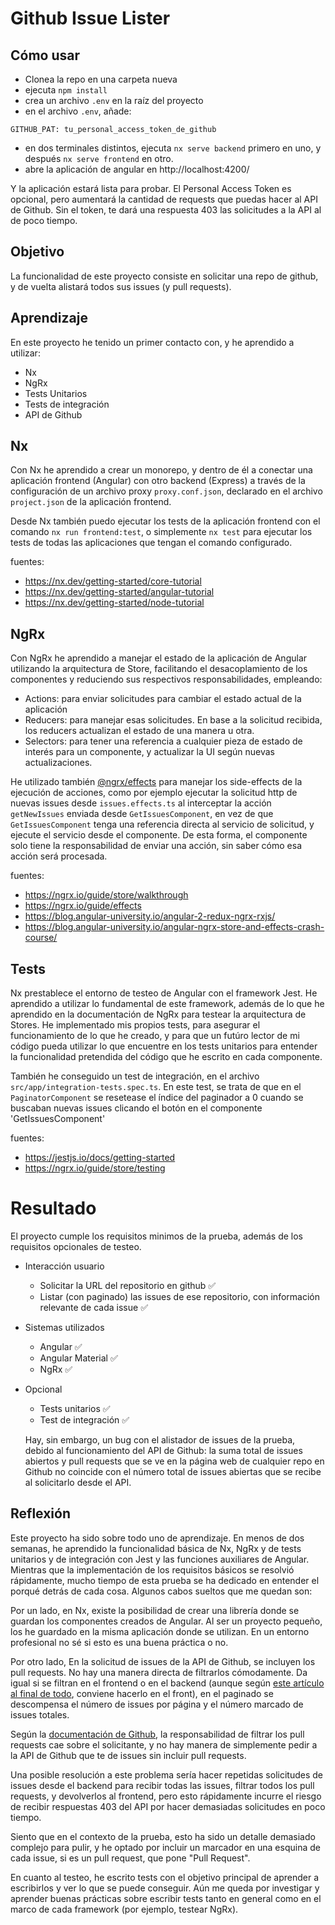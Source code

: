 # Github Issue Lister

## Cómo usar

- Clonea la repo en una carpeta nueva
- ejecuta `npm install`
- crea un archivo `.env` en la raíz del proyecto
- en el archivo `.env`, añade:

```
GITHUB_PAT: tu_personal_access_token_de_github
```

- en dos terminales distintos, ejecuta `nx serve backend` primero en uno, y después `nx serve frontend` en otro.
- abre la aplicación de angular en http://localhost:4200/

Y la aplicación estará lista para probar. El Personal Access Token es opcional, pero aumentará la cantidad de requests que puedas hacer al API de Github. Sin el token, te dará una respuesta 403 las solicitudes a la API al de poco tiempo.

## Objetivo

La funcionalidad de este proyecto consiste en solicitar una repo de github, y de vuelta alistará todos sus issues (y pull requests).

## Aprendizaje

En este proyecto he tenido un primer contacto con, y he aprendido a utilizar:

- Nx
- NgRx
- Tests Unitarios
- Tests de integración
- API de Github

## Nx

Con Nx he aprendido a crear un monorepo, y dentro de él a conectar una aplicación frontend (Angular) con otro backend (Express) a través de la configuración de un archivo proxy `proxy.conf.json`, declarado en el archivo `project.json` de la aplicación frontend.

Desde Nx también puedo ejecutar los tests de la aplicación frontend con el comando `nx run frontend:test`, o simplemente `nx test` para ejecutar los tests de todas las aplicaciones que tengan el comando configurado.

fuentes:

- https://nx.dev/getting-started/core-tutorial
- https://nx.dev/getting-started/angular-tutorial
- https://nx.dev/getting-started/node-tutorial

## NgRx

Con NgRx he aprendido a manejar el estado de la aplicación de Angular utilizando la arquitectura de Store, facilitando el desacoplamiento de los componentes y reduciendo sus respectivos responsabilidades, empleando:

- Actions: para enviar solicitudes para cambiar el estado actual de la aplicación
- Reducers: para manejar esas solicitudes. En base a la solicitud recibida, los reducers actualizan el estado de una manera u otra.
- Selectors: para tener una referencia a cualquier pieza de estado de interés para un componente, y actualizar la UI según nuevas actualizaciones.

He utilizado también [@ngrx/effects](https://ngrx.io/guide/effects) para manejar los side-effects de la ejecución de acciones, como por ejemplo ejecutar la solicitud http de nuevas issues desde `issues.effects.ts` al interceptar la acción `getNewIssues` enviada desde `GetIssuesComponent`, en vez de que `GetIssuesComponent` tenga una referencia directa al servicio de solicitud, y ejecute el servicio desde el componente. De esta forma, el componente solo tiene la responsabilidad de enviar una acción, sin saber cómo esa acción será procesada.

fuentes:

- https://ngrx.io/guide/store/walkthrough
- https://ngrx.io/guide/effects
- https://blog.angular-university.io/angular-2-redux-ngrx-rxjs/
- https://blog.angular-university.io/angular-ngrx-store-and-effects-crash-course/

## Tests

Nx prestablece el entorno de testeo de Angular con el framework Jest. He aprendido a utilizar lo fundamental de este framework, además de lo que he aprendido en la documentación de NgRx para testear la arquitectura de Stores. He implementado mis propios tests, para asegurar el funcionamiento de lo que he creado, y para que un futúro lector de mi código pueda utilizar lo que encuentre en los tests unitarios para entender la funcionalidad pretendida del código que he escrito en cada componente.

También he conseguido un test de integración, en el archivo `src/app/integration-tests.spec.ts`. En este test, se trata de que en el `PaginatorComponent` se resetease el índice del paginador a 0 cuando se buscaban nuevas issues clicando el botón en el componente 'GetIssuesComponent'

fuentes:

- https://jestjs.io/docs/getting-started
- https://ngrx.io/guide/store/testing

# Resultado

El proyecto cumple los requisitos minimos de la prueba, además de los requisitos opcionales de testeo.

- Interacción usuario
  - Solicitar la URL del repositorio en github ✅
  - Listar (con paginado) las issues de ese repositorio, con información relevante de cada issue ✅
- Sistemas utilizados
  - Angular ✅
  - Angular Material ✅
  - NgRx ✅
- Opcional

  - Tests unitarios ✅
  - Test de integración ✅

  Hay, sin embargo, un bug con el alistador de issues de la prueba, debido al funcionamiento del API de Github: la suma total de issues abiertos y pull requests que se ve en la página web de cualquier repo en Github no coincide con el número total de issues abiertas que se recibe al solicitarlo desde el API.

## Reflexión

Este proyecto ha sido sobre todo uno de aprendizaje. En menos de dos semanas, he aprendido la funcionalidad básica de Nx, NgRx y de tests unitarios y de integración con Jest y las funciones auxiliares de Angular. Mientras que la implementación de los requisitos básicos se resolvió rápidamente, mucho tiempo de esta prueba se ha dedicado en entender el porqué detrás de cada cosa. Algunos cabos sueltos que me quedan son:

Por un lado, en Nx, existe la posibilidad de crear una librería donde se guardan los componentes creados de Angular. Al ser un proyecto pequeño, los he guardado en la misma aplicación donde se utilizan. En un entorno profesional no sé si esto es una buena práctica o no.

Por otro lado, En la solicitud de issues de la API de Github, se incluyen los pull requests. No hay una manera directa de filtrarlos cómodamente. Da igual si se filtran en el frontend o en el backend (aunque según [este artículo al final de todo](https://blog.angular-university.io/angular-ngrx-store-and-effects-crash-course/), conviene hacerlo en el front), en el paginado se descompensa el número de issues por página y el número marcado de issues totales.

Según la [documentación de Github](https://docs.github.com/en/rest/issues/issues#list-repository-issues), la responsabilidad de filtrar los pull requests cae sobre el solicitante, y no hay manera de simplemente pedir a la API de Github que te de issues sin incluir pull requests.

Una posible resolución a este problema sería hacer repetidas solicitudes de issues desde el backend para recibir todas las issues, filtrar todos los pull requests, y devolverlos al frontend, pero esto rápidamente incurre el riesgo de recibir respuestas 403 del API por hacer demasiadas solicitudes en poco tiempo.

Siento que en el contexto de la prueba, esto ha sido un detalle demasiado complejo para pulir, y he optado por incluir un marcador en una esquina de cada issue, si es un pull request, que pone "Pull Request".

En cuanto al testeo, he escrito tests con el objetivo principal de aprender a escribirlos y ver lo que se puede conseguir. Aún me queda por investigar y aprender buenas prácticas sobre escribir tests tanto en general como en el marco de cada framework (por ejemplo, testear NgRx).
